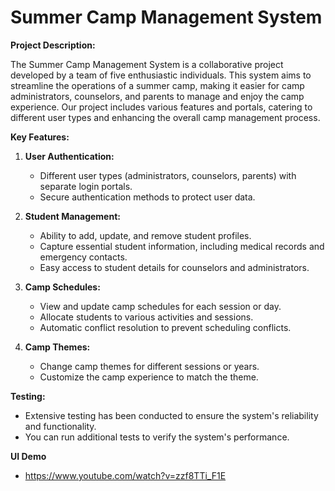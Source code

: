 # Summer Camp Management System

**Project Description:**

The Summer Camp Management System is a collaborative project developed by a team of five enthusiastic individuals. This system aims to streamline the operations of a summer camp, making it easier for camp administrators, counselors, and parents to manage and enjoy the camp experience. Our project includes various features and portals, catering to different user types and enhancing the overall camp management process.

**Key Features:**

1. **User Authentication:**
   - Different user types (administrators, counselors, parents) with separate login portals.
   - Secure authentication methods to protect user data.

2. **Student Management:**
   - Ability to add, update, and remove student profiles.
   - Capture essential student information, including medical records and emergency contacts.
   - Easy access to student details for counselors and administrators.

3. **Camp Schedules:**
   - View and update camp schedules for each session or day.
   - Allocate students to various activities and sessions.
   - Automatic conflict resolution to prevent scheduling conflicts.

4. **Camp Themes:**
   - Change camp themes for different sessions or years.
   - Customize the camp experience to match the theme.

**Testing:**
   - Extensive testing has been conducted to ensure the system's reliability and functionality.
   - You can run additional tests to verify the system's performance.

**UI Demo**
   - https://www.youtube.com/watch?v=zzf8TTi_F1E
